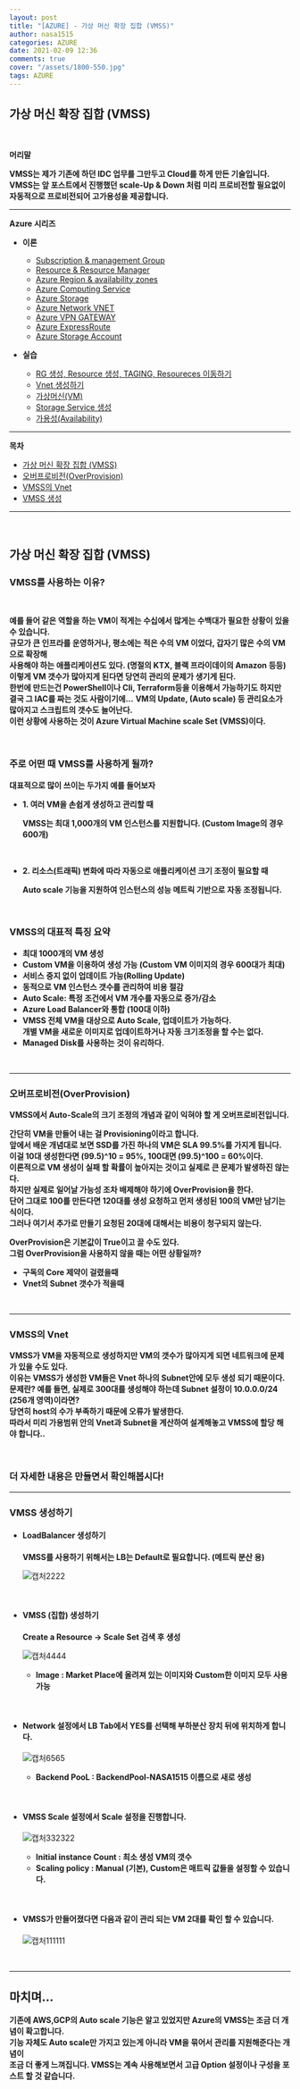 ```yaml
---
layout: post
title: "[AZURE] - 가상 머신 확장 집합 (VMSS)"
author: nasa1515
categories: AZURE
date: 2021-02-09 12:36
comments: true
cover: "/assets/1800-550.jpg"
tags: AZURE
---
```




## **가상 머신 확장 집합 (VMSS)**


<br/>

**머리말**  
  

**VMSS는 제가 기존에 하던 IDC 업무를 그만두고 Cloud를 하게 만든 기술입니다.**  
**VMSS는 앞 포스트에서 진행했던 scale-Up & Down 처럼 미리 프로비전할 필요없이**  
**자동적으로 프로비전되어 고가용성을 제공합니다.**  


 
---

**Azure 시리즈**

* **이론**

    - [Subscription & management Group](https://nasa1515.github.io/azure/2021/01/21/azure.subscriptions.html)
    - [Resource & Resource Manager](https://nasa1515.github.io/azure/2021/01/22/azure-resoure.html)
    - [Azure Region & availability zones](https://nasa1515.github.io/azure/2021/01/22/azure.region.html)
    - [Azure Computing Service](https://nasa1515.github.io/azure/2021/01/25/azure.compute.html)
    - [Azure Storage](https://nasa1515.github.io/azure/2021/01/26/azure.storage.html)
    - [Azure Network VNET](https://nasa1515.github.io/azure/2021/01/26/azure-vnet.html)
    - [Azure VPN GATEWAY](https://nasa1515.github.io/azure/2021/01/27/Azure-VPN.html)
    - [Azure ExpressRoute](https://nasa1515.github.io/azure/2021/01/27/azure-expreroute.html)
    - [Azure Storage Account](https://nasa1515.github.io/azure/2021/02/08/storage2.html)


* **실습**

    - [RG 생성, Resource 생성, TAGING, Resoureces 이동하기](https://nasa1515.github.io/azure/2021/02/05/azure-resource2.html)
    - [Vnet 생성하기](https://nasa1515.github.io/azure/2021/02/05/vnet2.html)
    - [가상머신(VM)](https://nasa1515.github.io/azure/2021/02/08/VM2.html)
    - [Storage Service 생성](https://nasa1515.github.io/azure/2021/02/08/AZURE-Storageservice.html)
    - [가용성(Availability)](https://nasa1515.github.io/azure/2021/02/08/scale.html)



---



**목차**


- [가상 머신 확장 집합 (VMSS)](#a1)
- [오버프로비전(OverProvision)](#a2)
- [VMSS의 Vnet](#a3)
- [VMSS 생성](#a4)


--- 

<br/>

## **가상 머신 확장 집합 (VMSS)**   <a name="a1"></a>


### **VMSS를 사용하는 이유?**  

<br>

**예를 들어 같은 역할을 하는 VM이 적게는 수십에서 많게는 수백대가 필요한 상황이 있을 수 있습니다.**  
**규모가 큰 인프라를 운영하거나, 평소에는 적은 수의 VM 이었다, 갑자기 많은 수의 VM으로 확장해**  
**사용해야 하는 애플리케이션도 있다. (명절의 KTX, 블랙 프라이데이의 Amazon 등등)**  
**이렇게 VM 갯수가 많아지게 된다면 당연히 관리의 문제가 생기게 된다.**  
**한번에 만드는건 PowerShell이나 Cli, Terraform등을 이용해서 가능하기도 하지만**  
**결국 그 IAC를 짜는 것도 사람이기에...**
**VM의 Update, (Auto scale) 등 관리요소가 많아지고 스크립트의 갯수도 늘어난다.**  
**이런 상황에 사용하는 것이 Azure Virtual Machine scale Set (VMSS)이다.**  

<br/>

### **주로 어떤 때 VMSS를 사용하게 될까?**  

**대표적으로 많이 쓰이는 두가지 예를 들어보자**


* **1. 여러 VM을 손쉽게 생성하고 관리할 때**  

    **VMSS는 최대 1,000개의 VM 인스턴스를 지원합니다. (Custom Image의 경우 600개)**  

<br/>

* **2. 리소스(트래픽) 변화에 따라 자동으로 애플리케이션 크기 조정이 필요할 때**  

    **Auto scale 기능을 지원하여 인스턴스의 성능 메트릭 기반으로 자동 조정됩니다.**  

<br/>

### **VMSS의 대표적 특징 요약** 

- **최대 1000개의 VM 생성**
- **Custom VM을 이용하여 생성 가능 (Custom VM 이미지의 경우 600대가 최대)**
- **서비스 중지 없이 업데이트 가능(Rolling Update)**
- **동적으로 VM 인스턴스 갯수를 관리하여 비용 절감**
- **Auto Scale: 특정 조건에서 VM 개수를 자동으로 증가/감소**
- **Azure Load Balancer와 통합 (100대 이하)**
- **VMSS 전체 VM을 대상으로 Auto Scale, 업데이트가 가능하다.**  
    **개별 VM을 새로운 이미지로 업데이트하거나 자동 크기조정을 할 수는 없다.**
- **Managed Disk를 사용하는 것이 유리하다.**

<br/>

---

### **오버프로비전(OverProvision)**   <a name="a2"></a>


**VMSS에서 Auto-Scale의 크기 조정의 개념과 같이 익혀야 할 게 오버프로비전입니다.**  

**간단히 VM을 만들어 내는 걸 Provisioning이라고 합니다.**  
**앞에서 배운 개념대로 보면 SSD를 가진 하나의 VM은 SLA 99.5%를 가지게 됩니다.**  
**이걸 10대 생성한다면 (99.5)^10 = 95%, 100대면 (99.5)^100 = 60%이다.**  
**이론적으로 VM 생성이 실패 할 확률이 높아지는 것이고 실제로 큰 문제가 발생하진 않는다.**  
**하지만 실제로 일어날 가능성 조차 배제해야 하기에 OverProvision을 한다.**  
**단어 그대로 100를 만든다면 120대를 생성 요청하고 먼저 생성된 100의 VM만 남기는 식이다.**  
**그러나 여기서 추가로 만들기 요청된 20대에 대해서는 비용이 청구되지 않는다.**  

**OverProvision은 기본값이 True이고 끌 수도 있다.**  
**그럼 OverProvision을 사용하지 않을 때는 어떤 상황일까?**  

* **구독의 Core 제약이 걸렸을때**
* **Vnet의 Subnet 갯수가 적을때**

<br/>

---

### **VMSS의 Vnet** <a name="a3"></a>


**VMSS가 VM을 자동적으로 생성하지만 VM의 갯수가 많아지게 되면 네트워크에 문제가 있을 수도 있다.**  
**이유는 VMSS가 생성한 VM들은 Vnet 하나의 Subnet안에 모두 생성 되기 때문이다.**  
**문제란? 예를 들면, 실제로 300대를 생성해야 하는데 Subnet 설정이 10.0.0.0/24 (256개 영역)이라면?**  
**당연히 host의 수가 부족하기 때문에 오류가 발생한다.**  
**따라서 미리 가용범위 안의 Vnet과 Subnet을 계산하여 설계해놓고 VMSS에 할당 해야 합니다..**  

<br>

### **더 자세한 내용은 만들면서 확인해봅시다!**


---

### **VMSS 생성하기** <a name="a4"></a>


* #### **LoadBalancer 생성하기** 

    **VMSS를 사용하기 위해서는 LB는 Default로 필요합니다. (메트릭 분산 용)**

    ![캡처2222](https://user-images.githubusercontent.com/69498804/107487934-0d8f6800-6bca-11eb-88c1-194f4a322495.JPG)

<br>

* #### **VMSS (집합) 생성하기**   

    **Create a Resource -> Scale Set 검색 후 생성**

    ![캡처4444](https://user-images.githubusercontent.com/69498804/107488742-1f253f80-6bcb-11eb-95f5-aa1cb3a6c2f7.JPG)


    * **Image : Market Place에 올려져 있는 이미지와 Custom한 이미지 모두 사용 가능**


<br/>

* #### **Network 설정에서 LB Tab에서 YES를 선택해 부하분산 장치 뒤에 위치하게 합니다.**

    ![캡처6565](https://user-images.githubusercontent.com/69498804/107490107-c656a680-6bcc-11eb-8ebc-9e8870171f93.JPG)

    * **Backend PooL : BackendPool-NASA1515 이름으로 새로 생성**  

<br/>

* #### **VMSS Scale 설정에서 Scale 설정을 진행합니다.**

    ![캡처332322](https://user-images.githubusercontent.com/69498804/107490327-17669a80-6bcd-11eb-8b4b-0ab955139f09.JPG)

    * **Initial instance Count : 최소 생성 VM의 갯수** 
    * **Scaling policy : Manual (기본), Custom은 매트릭 값들을 설정할 수 있습니다.**  


<br/>

* #### **VMSS가 만들어졌다면 다음과 같이 관리 되는 VM 2대를 확인 할 수 있습니다.**

    ![캡처111111](https://user-images.githubusercontent.com/69498804/107490885-d0c57000-6bcd-11eb-867a-4bcc5a530fbd.JPG)

<br/>


---

## **마치며…**  


**기존에 AWS,GCP의 Auto scale 기능은 알고 있었지만 Azure의 VMSS는 조금 더 개념이 확고합니다.**  
**기능 자체도 Auto scale만 가지고 있는게 아니라 VM을 묶어서 관리를 지원해준다는 개념이**  
**조금 더 좋게 느껴집니다. VMSS는 계속 사용해보면서 고급 Option 설정이나 구성을 포스트 할 것 같습니다.** 




